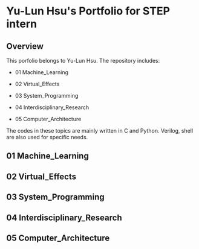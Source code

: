 # Yu-Lun Hsu's Portfolio for STEP intern
## Overview
This porfolio belongs to Yu-Lun Hsu. The repository includes:

 * 01 Machine_Learning

 * 02 Virtual_Effects

 * 03 System_Programming

 * 04 Interdisciplinary_Research
 * 05 Computer_Architecture

The codes in these topics are mainly written in C and Python. Verilog, shell are also used for specific needs.



## 01 Machine_Learning

## 02 Virtual_Effects

## 03 System_Programming

## 04 Interdisciplinary_Research

## 05 Computer_Architecture
